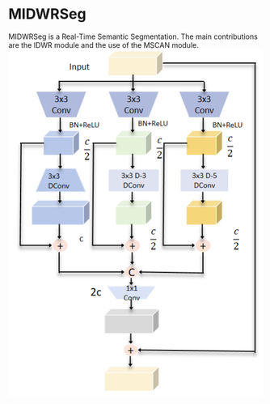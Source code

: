 # MIDWRSeg
MIDWRSeg is a Real-Time Semantic Segmentation.
The main contributions are the IDWR module and the use of the MSCAN module.
<img src="https://github.com/GEIUSJP/MIDWRSeg/blob/main/fig/IDWR.png" width="510px">


